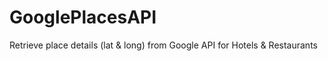 # GooglePlacesAPI
Retrieve place details (lat &amp; long) from Google API for Hotels &amp; Restaurants
